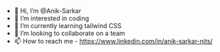 - 👋 Hi, I’m @Anik-Sarkar
- 👀 I’m interested in coding
- 🌱 I’m currently learning tailwind CSS
- 💞️ I’m looking to collaborate on a team
- 📫 How to reach me - https://www.linkedin.com/in/anik-sarkar-nits/

<!---
Anik-Sarkar-01/Anik-Sarkar-01 is a ✨ special ✨ repository because its `README.md` (this file) appears on your GitHub profile.
You can click the Preview link to take a look at your changes.
--->
